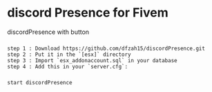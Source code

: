 # discord Presence for Fivem
discordPresence with button

###
```
step 1 : Download https://github.com/dfzah15/discordPresence.git
step 2 : Put it in the `[esx]` directory
step 3 : Import `esx_addonaccount.sql` in your database
step 4 : Add this in your `server.cfg`:
```
###
```
start discordPresence
```
